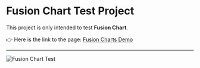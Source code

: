 # Fusion Chart Test Project

This project is only intended to test **Fusion Chart**.

👉 Here is the link to the page: [Fusion Charts Demo](https://fusion-charts.vercel.app/)

---

![Fusion Chart Test](https://media0.giphy.com/media/v1.Y2lkPTc5MGI3NjExNzZya2ZpY3gxd3kyOGZoZjYwdG1raTlnbmVoNHVlbnBpZnBxcGNkNSZlcD12MV9pbnRlcm5hbF9naWZfYnlfaWQmY3Q9Zw/CgzCfht67MPw0LUy9o/giphy.gif)
